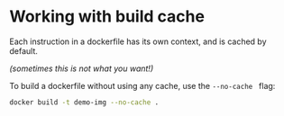 # Working with build cache

Each instruction in a dockerfile has its own context, and is cached by default.  

*(sometimes this is not what you want!)*

To build a dockerfile without using any cache, use the `--no-cache ` flag:

```bash
docker build -t demo-img --no-cache .
```

